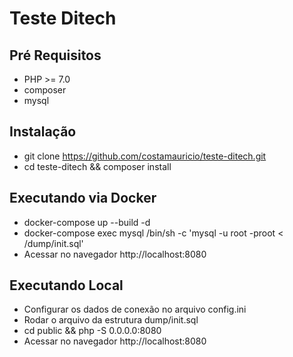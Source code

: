 # Teste Ditech

## Pré Requisitos

* PHP >= 7.0
* composer
* mysql

## Instalação

* git clone https://github.com/costamauricio/teste-ditech.git
* cd teste-ditech && composer install

## Executando via Docker

* docker-compose up --build -d
* docker-compose exec mysql /bin/sh -c 'mysql -u root -proot < /dump/init.sql'
* Acessar no navegador http://localhost:8080

## Executando Local

* Configurar os dados de conexão no arquivo config.ini
* Rodar o arquivo da estrutura dump/init.sql
* cd public && php -S 0.0.0.0:8080
* Acessar no navegador http://localhost:8080
